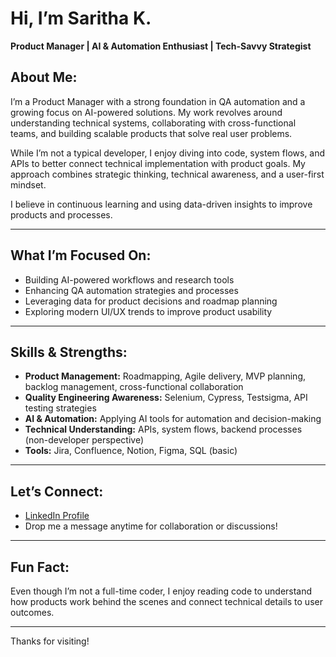 # Hi, I’m Saritha K. 

**Product Manager | AI & Automation Enthusiast | Tech-Savvy Strategist**

## About Me:
I’m a Product Manager with a strong foundation in QA automation and a growing focus on AI-powered solutions. My work revolves around understanding technical systems, collaborating with cross-functional teams, and building scalable products that solve real user problems.

While I’m not a typical developer, I enjoy diving into code, system flows, and APIs to better connect technical implementation with product goals. My approach combines strategic thinking, technical awareness, and a user-first mindset.

I believe in continuous learning and using data-driven insights to improve products and processes.

---

## What I’m Focused On:
- Building AI-powered workflows and research tools
- Enhancing QA automation strategies and processes
- Leveraging data for product decisions and roadmap planning
- Exploring modern UI/UX trends to improve product usability

---

## Skills & Strengths:
- **Product Management:** Roadmapping, Agile delivery, MVP planning, backlog management, cross-functional collaboration  
- **Quality Engineering Awareness:** Selenium, Cypress, Testsigma, API testing strategies  
- **AI & Automation:** Applying AI tools for automation and decision-making  
- **Technical Understanding:** APIs, system flows, backend processes (non-developer perspective)  
- **Tools:** Jira, Confluence, Notion, Figma, SQL (basic)

---

## Let’s Connect:
- [LinkedIn Profile](https://www.linkedin.com/in/sarithakeshamoni/)
- Drop me a message anytime for collaboration or discussions!

---

## Fun Fact:
Even though I’m not a full-time coder, I enjoy reading code to understand how products work behind the scenes and connect technical details to user outcomes.

---

Thanks for visiting! 
